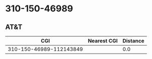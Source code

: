 # 310-150-46989
## AT&T


| CGI | Nearest CGI | Distance |
|-----|-------------|----------|
| 310-150-46989-112143849 |  | 0.0 |
